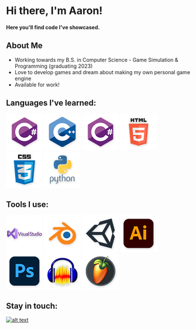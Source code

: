 # Hi there, I'm Aaron!
#### Here you'll find code I've showcased.
 
## About Me
* Working towards my B.S. in Computer Science - Game Simulation & Programming (graduating 2023)
* Love to develop games and dream about making my own personal game engine
* Available for work! 

## Languages I've learned:

![c][1.1]
![c++][2.1]
![c#][3.1]
![html][4.1]
![css][5.1]
![python][6.1]

[1.1]: https://github.com/aaronmichaelfrost/aaronmichaelfrost/blob/main/icons/languages/c%23.png 
[2.1]: https://github.com/aaronmichaelfrost/aaronmichaelfrost/blob/main/icons/languages/c%2B%2B.png 
[3.1]: https://github.com/aaronmichaelfrost/aaronmichaelfrost/blob/main/icons/languages/c%23.png 
[4.1]: https://github.com/aaronmichaelfrost/aaronmichaelfrost/blob/main/icons/languages/html.png 
[5.1]: https://github.com/aaronmichaelfrost/aaronmichaelfrost/blob/main/icons/languages/css.png 
[6.1]: https://github.com/aaronmichaelfrost/aaronmichaelfrost/blob/main/icons/languages/py.png 


## Tools I use:

![visual studio][5.2]
![blender][3.2]
![unity][4.2]
![illustrator][1.2]
![photoshop][2.2]
![audacity][6.2]
![fl studio][7.2]


[5.2]: https://github.com/aaronmichaelfrost/aaronmichaelfrost/blob/main/icons/tools/vs.png
[3.2]: https://github.com/aaronmichaelfrost/aaronmichaelfrost/blob/main/icons/tools/blend.png
[4.2]: https://github.com/aaronmichaelfrost/aaronmichaelfrost/blob/main/icons/tools/un.png 
[1.2]: https://github.com/aaronmichaelfrost/aaronmichaelfrost/blob/main/icons/tools/ai.png
[2.2]: https://github.com/aaronmichaelfrost/aaronmichaelfrost/blob/main/icons/tools/ps.png
[6.2]: https://github.com/aaronmichaelfrost/aaronmichaelfrost/blob/main/icons/tools/aud.png
[7.2]: https://github.com/aaronmichaelfrost/aaronmichaelfrost/blob/main/icons/tools/fl.png


## Stay in touch:

<!-- display the social media buttons in your README -->

[![alt text][1.3]][1]

<!-- links to social media icons -->
<!-- no need to change these -->

<!-- icons with padding -->

[1.3]: http://i.imgur.com/tXSoThF.png (twitter icon with padding)



[1]: https://twitter.com/aaronmfrost








